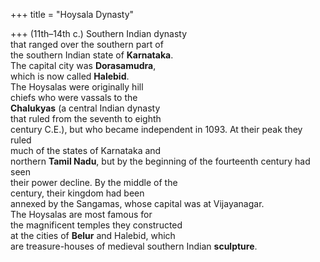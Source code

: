 +++
title = "Hoysala Dynasty"

+++
(11th–14th c.) Southern Indian dynasty  
that ranged over the southern part of  
the southern Indian state of **Karnataka**.  
The capital city was **Dorasamudra**,  
which is now called **Halebid**.  
The Hoysalas were originally hill  
chiefs who were vassals to the  
**Chalukyas** (a central Indian dynasty  
that ruled from the seventh to eighth  
century C.E.), but who became independent in 1093. At their peak they ruled  
much of the states of Karnataka and  
northern **Tamil Nadu**, but by the beginning of the fourteenth century had seen  
their power decline. By the middle of the  
century, their kingdom had been  
annexed by the Sangamas, whose capital was at Vijayanagar.  
The Hoysalas are most famous for  
the magnificent temples they constructed  
at the cities of **Belur** and Halebid, which  
are treasure-houses of medieval southern Indian **sculpture**.
